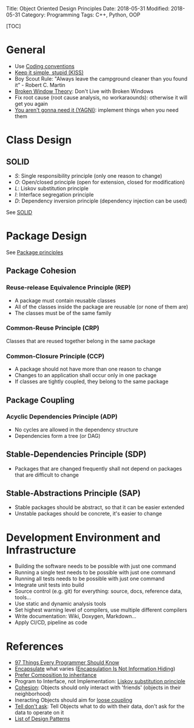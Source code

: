 Title: Object Oriented Design Principles
Date: 2018-05-31
Modified: 2018-05-31
Category: Programming
Tags: C++, Python, OOP

[TOC]


# General

- Use [Coding conventions](https://en.wikipedia.org/wiki/Coding_conventions)
- [Keep it simple, stupid (KISS)](https://en.wikipedia.org/wiki/KISS_principle)
- Boy Scout Rule: "Always leave the campground cleaner than you found it” - Robert C. Martin
- [Broken Window Theory](https://pragprog.com/the-pragmatic-programmer/extracts/software-entropy): Don't Live with Broken Windows
- Fix root cause (root cause analysis, no workaraounds): otherwise it will get you again
- [You aren't gonna need it (YAGNI)](https://en.wikipedia.org/wiki/You_aren%27t_gonna_need_it): implement things when you need them


# Class Design

## SOLID

- *S*: Single responsibility principle (only one reason to change)
- *O*: Open/closed principle (open for extension, closed for modification)
- *L*: Liskov substitution principle
- *I*: Interface segregation principle
- *D*: Dependency inversion principle (dependency injection can be used)

See [SOLID](https://en.wikipedia.org/wiki/SOLID)


# Package Design

See [Package principles](https://en.wikipedia.org/wiki/Package_principles)

## Package Cohesion

### Reuse-release Equivalence Principle (REP)

- A package must contain reusable classes
- All of the classes inside the package are reusable (or none of them are)
- The classes must be of the same family

### Common-Reuse Principle (CRP)

Classes that are reused together belong in the same package

### Common-Closure Principle (CCP)
    
- A package should not have more than one reason to change
- Changes to an application shall occur only in one package
- If classes are tightly coupled, they belong to the same package


## Package Coupling

### Acyclic Dependencies Principle (ADP)

- No cycles are allowed in the dependency structure
- Dependencies form a tree (or DAG)

## Stable-Dependencies Principle (SDP)

- Packages that are changed frequently shall not depend on packages that are difficult to change

## Stable-Abstractions Principle (SAP)

- Stable packages should be abstract, so that it can be easier extended
- Unstable packages should be concrete, it's easier to change


# Development Environment and Infrastructure

- Building the software needs to be possible with just one command
- Running a single test needs to be possible with just one command
- Running all tests needs to be possible with just one command
- Integrate unit tests into build
- Source control (e.g. git) for everything: source, docs, reference data, tools...
- Use static and dynamic analysis tools
- Set highest warning level of compilers, use multiple different compilers
- Write documentation: Wiki, Doxygen, Markdown...
- Apply CI/CD, pipeline as code


# References

- [97 Things Every Programmer Should Know](https://97-things-every-x-should-know.gitbooks.io/97-things-every-programmer-should-know/content/en/index.html)
- [Encapsulate](https://en.wikipedia.org/wiki/Encapsulation_%28computer_programming%29) what varies ([Encapsulation Is Not Information Hiding](http://c2.com/cgi/wiki?EncapsulationIsNotInformationHiding))
- [Prefer Composition to inheritance](https://en.wikipedia.org/wiki/Composition_over_inheritance)
- Program to Interface, not Implementation: [Liskov substitution principle](https://en.wikipedia.org/wiki/Liskov_substitution_principle)
- [Cohesion](https://en.wikipedia.org/wiki/Cohesion_%28computer_science%29): Objects should only interact with 'friends' (objects in their neighborhood)
- Ineracting Objects should aim for [loose coupling](https://en.wikipedia.org/wiki/Loose_coupling)
- [Tell don't ask](http://martinfowler.com/bliki/TellDontAsk.html): Tell Objects what to do with their data, don't ask for the data to operate on it
- [List of Design Patterns]({filename}/design_patterns.md)

